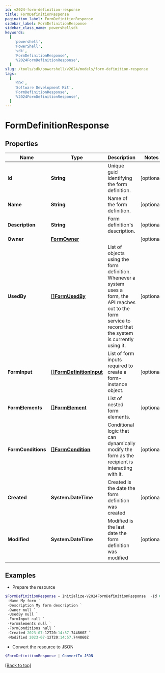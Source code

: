 ```yaml
---
id: v2024-form-definition-response
title: FormDefinitionResponse
pagination_label: FormDefinitionResponse
sidebar_label: FormDefinitionResponse
sidebar_class_name: powershellsdk
keywords:
  [
    'powershell',
    'PowerShell',
    'sdk',
    'FormDefinitionResponse',
    'V2024FormDefinitionResponse',
  ]
slug: /tools/sdk/powershell/v2024/models/form-definition-response
tags:
  [
    'SDK',
    'Software Development Kit',
    'FormDefinitionResponse',
    'V2024FormDefinitionResponse',
  ]
---
```


# FormDefinitionResponse

## Properties

| Name | Type | Description | Notes |
| --- | --- | --- | --- |
| **Id** | **String** | Unique guid identifying the form definition. | [optional] |
| **Name** | **String** | Name of the form definition. | [optional] |
| **Description** | **String** | Form definition's description. | [optional] |
| **Owner** | [**FormOwner**](form-owner) |  | [optional] |
| **UsedBy** | [**[]FormUsedBy**](form-used-by) | List of objects using the form definition. Whenever a system uses a form, the API reaches out to the form service to record that the system is currently using it. | [optional] |
| **FormInput** | [**[]FormDefinitionInput**](form-definition-input) | List of form inputs required to create a form-instance object. | [optional] |
| **FormElements** | [**[]FormElement**](form-element) | List of nested form elements. | [optional] |
| **FormConditions** | [**[]FormCondition**](form-condition) | Conditional logic that can dynamically modify the form as the recipient is interacting with it. | [optional] |
| **Created** | **System.DateTime** | Created is the date the form definition was created | [optional] |
| **Modified** | **System.DateTime** | Modified is the last date the form definition was modified | [optional] |

## Examples

- Prepare the resource

```powershell
$FormDefinitionResponse = Initialize-V2024FormDefinitionResponse  -Id 00000000-0000-0000-0000-000000000000 `
 -Name My form `
 -Description My form description `
 -Owner null `
 -UsedBy null `
 -FormInput null `
 -FormElements null `
 -FormConditions null `
 -Created 2023-07-12T20:14:57.744860Z `
 -Modified 2023-07-12T20:14:57.744860Z
```

- Convert the resource to JSON

```powershell
$FormDefinitionResponse | ConvertTo-JSON
```

[[Back to top]](#)
